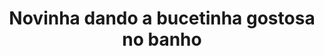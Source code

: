 ---
layout: post
title: Novinha dando a bucetinha gostosa no banho 
thumb: novinha-dando-a-bucetinha-gostosa-no-banho 
duration: "04:42"
permalink: /:title
video: https://www.xvideos.com/embedframe/57041095
categories: cumshot, cum, brazilian, milf, brunette, cute, big-cock, big-dick, banho, transa, banheira, dotado, bruno-hot
---